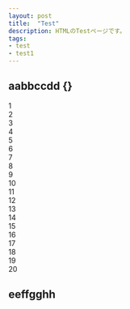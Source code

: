 ```yaml
---
layout: post
title:  "Test"
description: HTMLのTestページです。
tags:
- test
- test1
---
```

## aabbccdd {}
1  
2  
3  
4  
5  
6  
7  
8  
9  
10  
11  
12  
13  
14  
15  
16  
17  
18  
19  
20
## eeffgghh